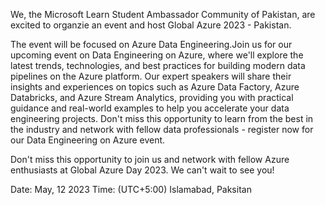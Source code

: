 We, the Microsoft Learn Student Ambassador Community of Pakistan, are excited to organzie an event and host Global Azure 2023 - Pakistan.

The event will be focused on Azure Data Engineering.Join us for our upcoming event on Data Engineering on Azure, where we'll explore the latest trends, technologies, and best practices for building modern data pipelines on the Azure platform. Our expert speakers will share their insights and experiences on topics such as Azure Data Factory, Azure Databricks, and Azure Stream Analytics, providing you with practical guidance and real-world examples to help you accelerate your data engineering projects. Don't miss this opportunity to learn from the best in the industry and network with fellow data professionals - register now for our Data Engineering on Azure event.


Don't miss this opportunity to join us and network with fellow Azure enthusiasts at Global Azure Day 2023. We can't wait to see you!

Date: May, 12 2023
Time: (UTC+5:00) Islamabad, Paksitan

